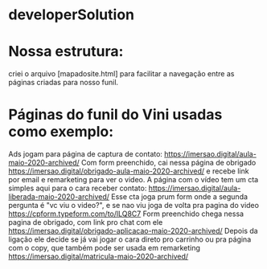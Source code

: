 # developerSolution

# Nossa estrutura:

criei o arquivo [mapadosite.html] para facilitar a navegação entre as páginas criadas para nosso funil.



# Páginas do funil do Vini usadas como exemplo:

Ads jogam para página de captura de contato:    https://imersao.digital/aula-maio-2020-archived/
Com form preenchido,  cai nessa página de obrigado https://imersao.digital/obrigado-aula-maio-2020-archived/ e recebe link por email e remarketing para ver o video.
A página com o vídeo tem um cta simples aqui para o cara receber contato: https://imersao.digital/aula-liberada-maio-2020-archived/
Esse cta joga prum form onde a segunda pergunta é "vc viu o video?", e se nao viu joga de volta pra pagina do video https://cpform.typeform.com/to/lLQ8C7
Form preenchido chega nessa pagina de obrigado, com link pro chat com ele https://imersao.digital/obrigado-aplicacao-maio-2020-archived/
Depois da ligação ele decide se já vai jogar o cara direto pro carrinho ou pra página com o copy, que também pode ser usada em remarketing https://imersao.digital/matricula-maio-2020-archived/
